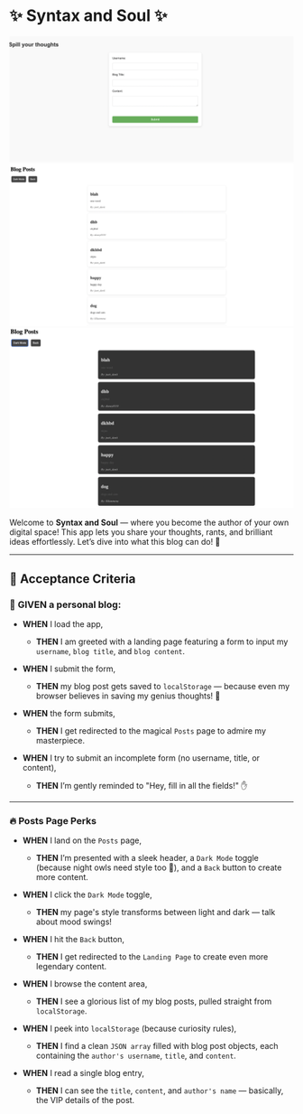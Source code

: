 # ✨ **Syntax and Soul** ✨  

![SS-1](./assets/images/SS-1.png)
![SS-2](./assets/images/SS-2.png)
![SS-3](./assets/images/SS-3.png)



Welcome to **Syntax and Soul** — where you become the author of your own digital space! This app lets you share your thoughts, rants, and brilliant ideas effortlessly. Let’s dive into what this blog can do! 🚀  

---

## 🎯 **Acceptance Criteria**  

### 📌 **GIVEN** a personal blog:  

- **WHEN** I load the app,  
  - **THEN** I am greeted with a landing page featuring a form to input my `username`, `blog title`, and `blog content`.  

- **WHEN** I submit the form,  
  - **THEN** my blog post gets saved to `localStorage` — because even my browser believes in saving my genius thoughts! 💾  

- **WHEN** the form submits,  
  - **THEN** I get redirected to the magical `Posts` page to admire my masterpiece.  

- **WHEN** I try to submit an incomplete form (no username, title, or content),  
  - **THEN** I’m gently reminded to "Hey, fill in all the fields!" ✋  

---

### 🔥 **Posts Page Perks**  

- **WHEN** I land on the `Posts` page,  
  - **THEN** I’m presented with a sleek header, a `Dark Mode` toggle (because night owls need style too 🌙), and a `Back` button to create more content.  

- **WHEN** I click the `Dark Mode` toggle,  
  - **THEN** my page's style transforms between light and dark — talk about mood swings!  

- **WHEN** I hit the `Back` button,  
  - **THEN** I get redirected to the `Landing Page` to create even more legendary content.  

- **WHEN** I browse the content area,  
  - **THEN** I see a glorious list of my blog posts, pulled straight from `localStorage`.  

- **WHEN** I peek into `localStorage` (because curiosity rules),  
  - **THEN** I find a clean `JSON array` filled with blog post objects, each containing the `author's username`, `title`, and `content`.  

- **WHEN** I read a single blog entry,  
  - **THEN** I can see the `title`, `content`, and `author's name` — basically, the VIP details of the post.  
